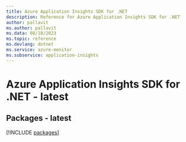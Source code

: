 ```yaml
---
title: Azure Application Insights SDK for .NET
description: Reference for Azure Application Insights SDK for .NET
author: pallavit
ms.author: pallavit
ms.data: 08/18/2023
ms.topic: reference
ms.devlang: dotnet
ms.service: azure-monitor
ms.subservice: application-insights
---
```

# Azure Application Insights SDK for .NET - latest
## Packages - latest
[!INCLUDE [packages](application-insights-index.md)]